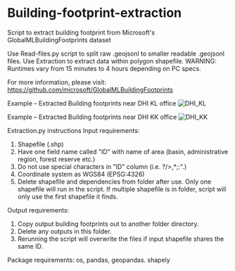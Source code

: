 # Building-footprint-extraction
Script to extract building footprint from Microsoft's GlobalMLBuildingFootprints dataset

Use Read-files.py script to split raw .geojsonl to smaller readable .geojsonl files.
Use Extraction to extract data within polygon shapefile.
WARNING: Runtimes vary from 15 minutes to 4 hours depending on PC specs.

For more information, please visit:
https://github.com/microsoft/GlobalMLBuildingFootprints

Example – Extracted Building footprints near DHI KL office
 ![DHI_KL](https://user-images.githubusercontent.com/93307196/214476036-17373dbd-ca36-491d-8389-91459d0e393c.png)

Example – Extracted Building footprints near DHI KK office
 ![DHI_KK](https://user-images.githubusercontent.com/93307196/214476044-4ba58a51-833f-4259-8097-88ff04be7ad9.png)

Extraction.py instructions
Input requirements:
1. Shapefile (.shp)
2. Have one field name called "ID" with name of area (basin, administrative region, forest reserve etc.)
3. Do not use special characters in "ID" column (i.e. ?/>,*;:".)
4. Coordinate system as WGS84 (EPSG:4326)
5. Delete shapefile and dependencies from folder after use. Only one shapefile will run in the script.
   If multiple shapefile is in folder, script will only use the first shapefile it finds.

Output requirements:
1. Copy output building footprints out to another folder directory.
2. Delete any outputs in this folder.
3. Rerunning the script will overwrite the files if input shapefile shares the same ID.

Package requirements: os, pandas, geopandas. shapely
